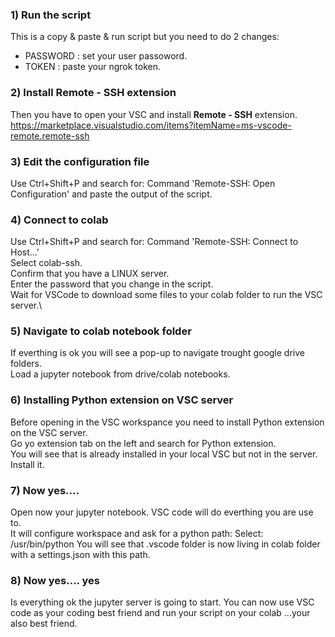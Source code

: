 ### 1) Run the script
This is a copy & paste & run script but you need to do 2 changes:
* PASSWORD : set your user passoword.
* TOKEN : paste your ngrok token.

### 2) Install Remote - SSH extension
Then you have to open your VSC and install __Remote - SSH__ extension.\
https://marketplace.visualstudio.com/items?itemName=ms-vscode-remote.remote-ssh

### 3) Edit the configuration file
Use Ctrl+Shift+P and search for: Command 'Remote-SSH: Open Configuration' and paste the output of the script.

### 4) Connect to colab
Use Ctrl+Shift+P and search for: Command 'Remote-SSH: Connect to Host...'\
Select colab-ssh.\
Confirm that you have a LINUX server.\
Enter the password that you change in the script.\
Wait for VSCode to download some files to your colab folder to run the VSC server.\

### 5) Navigate to colab notebook folder
If everthing is ok you will see a pop-up to navigate trought google drive folders.\
Load a jupyter notebook from drive/colab notebooks.

### 6) Installing Python extension on VSC server
Before opening in the VSC workspance you need to install Python extension on the VSC server.\
Go yo extension tab on the left and search for Python extension.\
You will see that is already installed in your local VSC but not in the server. Install it.

### 7) Now yes....
Open now your jupyter notebook. VSC code will do everthing you are use to.\
It will configure workspace and ask for a python path: Select: /usr/bin/python
You will see that .vscode folder is now living in colab folder with a settings.json with this path.

### 8) Now yes.... yes
Is everything ok the jupyter server is going to start. You can now use VSC code as your coding best friend and run your script on your colab ...your also best friend.
